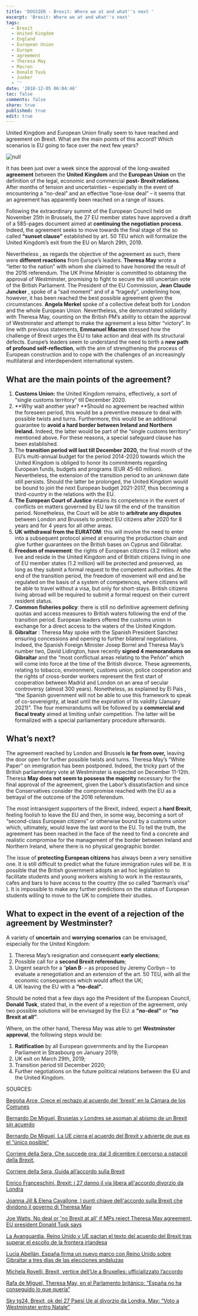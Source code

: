 ```yaml
---
title: 'DOSSIER - Brexit: Where we at and what''s next '
excerpt: 'Brexit: Where we at and what''s next'
tags:
  - Brexit
  - United Kingdom
  - England
  - European Union
  - Europe
  - agreement
  - Theresa May
  - Macron
  - Donald Tusk
  - Junker
  - ''
date: '2018-12-05 06:04:46'
toc: false
comments: false
share: true
published: true
edit: true
---
```

United Kingdom and European Union finally seem to have reached and agreement on Brexit. What are the main points of this accord? Which scenarios is EU going to face over the next few years? 

![null](/assets/images/brexit-–-where-we-at-and-what’s-next.jpg)

It has been just over a week since the approval of the long-awaited **agreement** between the **United** **Kingdom** and the **European Union** on the definition of the legal, economic and commercial  **post- Brexit relations**. After months of tension and uncertainties – especially in the event of encountering a “no-deal” and an effective “lose-lose deal” –  it seems that an agreement has apparently been reached on a range of issues.

Following the extraordinary summit of the European Council held on November 25th  in Brussels, the 27 EU member states have approved a draft of a 585-pages document aimed at **continuing the negotiation process**. Indeed, the agreement seeks to move towards the final stage of the  so called **“sunset clause”** established by art. 50 TEU which will formalize  the United Kingdom’s exit from the EU on March 29th, 2019.

Nevertheless , as regards the objective of the agreement as such, there were **different reactions** from Europe’s leaders. **Theresa May** wrote a “letter to the nation” with whom she claimed to have honored the result of the 2016 referendum. The UK Prime Minister is committed to obtaining the approval of Westminster, promising to fight to secure the still uncertain vote of the British Parliament. The President of the EU Commission, **Jean Claude Juncker** , spoke of a “sad moment” and of a “tragedy”, underlining how, however, it has been reached the best possible agreement given the circumstances.  **Angela Merkel**  spoke of a collective defeat both for London and the whole European Union. Nevertheless,  she  demonstrated solidarity with  Theresa May, counting on the British PM’s ability to obtain the approval of Westminster and attempt to make the agreement a  less bitter “victory”. In line with previous statements,  **Emmanuel Macron** stressed how the challenge of Brexit urges the EU to take action and deal with its structural defects. Europe’s leaders seem to understand the need to birth a **new path of profound self-reflection**, with the aim of strengthening the process of European construction and to cope with the challenges of an  increasingly multilateral and interdependent international system.

## **What are the main points of the agreement?**

1. **Customs Union:** the United Kingdom remains, effectively, a sort of “single customs territory” till December 2020.
2. **Why wait another year? **Should no agreement be reached within the foreseen period, this would be a preventive measure to deal with possible twists and turns. Furthermore, this would be an additional guarantee to **avoid a hard border between Ireland and Northern Ireland.** Indeed, the latter would be part of the “single customs territory” mentioned above. For these reasons, a special safeguard clause has been established.
3. The **transition period will last till December 2020,** the final month of the EU’s multi-annual budget for the period 2014-2020 towards which the United Kingdom is obliged to honor its commitments regarding European funds, budgets and programs (EUR 45-60 million). Nevertheless, the extension of the transition period to an unknown date still persists. Should the latter be prolonged, the United Kingdom would be bound to join the next European budget 2021-2017, thus becoming a third-country in the relations with the EU.
4. **The European Court of Justice**  retains its competence in the event of conflicts on matters governed by EU law till the end of the transition period. Nonetheless, the Court will be able to **arbitrate any disputes** between London and Brussels to protect EU citizens after 2020 for 8 years and for 4 years for all other areas.
5. **UK withdrawal from the EURATOM**: this will involve the need to enter into a subsequent protocol aimed at ensuring the production chain and give further guarantees on the British bases on Cyprus and Gibraltar.
6. **Freedom of movement**: the rights of European citizens   (3.2 million) who live and reside in the United Kingdom and of British citizens living in one of EU member states (1.2 million) will be protected and preserved, as long as they submit a formal request to the competent authorities. At the end of the transition period, the freedom of movement will end and be regulated on the basis of a system of competences, where citizens will be able to travel without a visa, but only for short-stays. British citizens living abroad will be required to submit a formal request on their current resident status.
7. **Common fisheries policy**: there is still no definitive agreement defining quotas and access measures to British waters following the end of the transition period.  European leaders  offered the customs union in exchange for a direct access to the waters of the United Kingdom.
8. **Gibraltar** : Theresa May spoke with the Spanish President Sanchez ensuring concessions and opening to further bilateral negotiations. Indeed, the Spanish Foreign Minister Josep Borrel and Theresa May’s number two, David Lidington, have recently **signed 4 memorandums on Gibraltar** and  the “most conflictual areas relating to the Peñón” which will come into force at the time of the British divorce. These agreements, relating to tobacco, environment, customs union, police cooperation and the rights of cross-border workers represent the first start of cooperation between Madrid and London on an area of secular controversy (almost 300 years). Nonetheless, as explained by El Paìs , “the Spanish government will not be able to use this framework to speak of co-sovereignty, at least until the expiration of its validity (January 2021)”. The four memorandums will be followed by a **commercial and fiscal treaty** aimed at limiting unfair competition. The latter will be formalized  with a special parliamentary procedure afterwards.



## **What’s next?**

The agreement reached by London and Brussels **is far from over,** leaving the door open for further possible twists and turns.  Theresa May’s  “White Paper” on immigration has been postponed. Indeed, the tricky part of the British parliamentary vote at Westminster is expected on December 11-12th. Theresa **May does not seem to possess the majority** necessary for the final approval of the agreement, given the Labor’s dissatisfaction and since the Conservatives consider the compromise reached with the EU as a betrayal of the outcome of the 2016 referendum.

The most intransigent supporters of the Brexit, indeed, expect a **hard Brexit**, feeling foolish to leave the EU and then, in some way, becoming a sort of “second-class European citizens” or otherwise bound by a customs union which, ultimately, would leave the last word to the EU. To tell the truth, the agreement has been reached in the face of the need to find a concrete and realistic compromise for the management of the border between Ireland and Northern Ireland, where there is no physical geographic border.

The issue of **protecting European citizens** has always been a very sensitive one.  It is still difficult to predict what the future immigration rules will be. It is possible that the British government adopts an ad hoc legislation to facilitate students and young workers wishing to work in the restaurants, cafes and bars to have access to the country (the so called “barman’s visa” ). It is impossible to make any further predictions on the status of European students willing to move to the UK to complete their studies.



## **What to expect in the event of a rejection of the agreement by Westminster?**

A variety of **uncertain** and **worrying** **scenarios** can be envisaged, especially for the United Kingdom:

1. Theresa May’s resignation  and consequent **early elections**;
2. Possible call for a **second Brexit referendum**;
3. Urgent search for a “**plan B·** – as proposed by Jeremy Corbyn –  to evaluate a renegotiation and an extension of the art. 50 TEU, with all the economic consequences which would affect the UK;
4. UK leaving the EU with a **“no-deal”**.

Should be noted that a few days ago the President of the European Council, **Donald Tusk**, stated that, in the event of a rejection of the agreement, only two possible solutions will be envisaged by the EU: a **“no-deal”** or **“no Brexit at all”**.

Where, on the other hand, Theresa May was able to get **Westminster approval**, the following steps would be:

1. **Ratification** by all European governments and by the European Parliament in Strasbourg on January 2019;
2. UK exit on March 29th, 2019;
3. Transition period till December 2020;
4. Further negotiations on the future political relations between the EU and the United Kingdom.

SOURCES: 

[Begoña Arce, Crece el rechazo al acuerdo del 'brexit' en la Cámara de los Comunes](https://www.elperiodico.com/es/internacional/20181126/a-quince-dias-de-la-votacion-del-brexit-crece-el-rechazo-al-acuerdo-en-la-camara-de-los-comunes-7169580?fbclid=IwAR0uOOWSSUCoDk-xiuYkCBAiIwExl_CFID0qIZuAf5A-n7rZ9MksRcu3370.)

[Bernardo De Miguel, Bruselas y Londres se asoman al abismo de un Brexit sin acuerdo](https://elpais.com/internacional/2018/09/29/actualidad/1538234156_400127.html?fbclid=IwAR1KIdcT_nkHA3yqBk_ZpacVxg6dksuocO0ZMF1kcvfIWqXZsgSxhMG13WU.)

[Bernardo De Miguel, La UE cierra el acuerdo del Brexit y advierte de que es el “único posible”](https://elpais.com/internacional/2018/11/25/actualidad/1543133960_713940.html?fbclid=IwAR0hLVx-JGELPCFjG5kf7bHqt3q-7QOouAjhMHW0M_Pb2_VHxNX4EeyoswM.)

[Corriere della Sera, Che succede ora: dal 3 dicembre il percorso a ostacoli della Brexit, ](https://www.corriere.it/esteri/18_novembre_25/che-succede-ora-3-dicembre-percorso-ostacoli-brexit-831c0746-f097-11e8-93f5-f4e69b527157.shtml?fbclid=IwAR2sSbQWa0xgp6aa4cW9EMNBQDHYvJit7K9yfgL_cDrhYBWr1icEHCHf9as.)

[Corriere della Sera, Guida all’accordo sulla Brexit](https://www.corriere.it/speciale/esteri/2018/guida-accordo-brexit/?fbclid=IwAR3CWKPzjH84ZSHqkCbJNY_WsMQcvzr169f3Lv_sE39GE36Wegrfzp3C9oA.)

[Enrico Franceschini, Brexit: i 27 danno il via libera all'accordo divorzio da Londra](https://www.repubblica.it/esteri/2018/11/25/news/brexit_lettera_di_may_alla_nazione_l_uscita_dalla_ue_un_momento_di_riconciliazione_212555380/?fbclid=IwAR1UHG__DThRKtCtKDygcvXwoUtNHLLOTEhNZzkVKnWRbY-vS5OxU4xfASo.)

[Joanna Jill & Elena Cavallone, I punti chiave dell'accordo sulla Brexit che dividono il governo di Theresa May](https://it.euronews.com/2018/11/15/i-punti-chiave-dell-accordo-sulla-brexit-che-dividono-il-governo-di-theresa-may?fbclid=IwAR0TJbW3yYna6k8jmMTvNx67EXB1tITShbIRzYhyHF2OD-1hYopd3uEyHRs.)

[Joe Watts, No deal or 'no Brexit at all' if MPs reject Theresa May agreement, EU president Donald Tusk says](https://www.independent.co.uk/news/uk/politics/brexit-tusk-no-deal-theresa-may-eu-president-latest-g20-donald-latest-a8660851.html.)

[La Avanguardia, Reino Unido y UE pactan el texto del acuerdo del Brexit tras superar el escollo de la frontera irlandesa](https://www.lavanguardia.com/internacional/20181113/452910047495/reino-unido-ue-brexit-frontera-irlandesa-acuerdo.html?fbclid=IwAR0Vl5em5LhxIRlQG8ScvMAuVHge_ZLghhyt17pk9hK63MoR0GvTYYnzc1Q.)

[Lucìa Abellàn, España firma un nuevo marco con Reino Unido sobre Gibraltar a tres días de las elecciones andaluzas](https://elpais.com/politica/2018/11/29/actualidad/1543507185_592431.html?fbclid=IwAR1XC4ecENEw64aACsx-qVNIuMjnFqducMTE3mAEg8_Hbc8CueEJmrFSNuk.)

[Michela Rovelli, Brexit, vertice dell’Ue a Bruxelles: ufficializzato l’accordo](https://www.corriere.it/esteri/18_novembre_25/brexit-vertice-dell-ue-bruxelles-ufficializzato-l-accordo-512f8f5c-f095-11e8-93f5-f4e69b527157.shtml?fbclid=IwAR0hLVx-JGELPCFjG5kf7bHqt3q-7QOouAjhMHW0M_Pb2_VHxNX4EeyoswM.)

[Rafa de Miguel, Theresa May, en el Parlamento británico: “España no ha conseguido lo que quería”](https://elpais.com/internacional/2018/11/26/actualidad/1543241933_240611.html?fbclid=IwAR27HUi-ZbOzB3W67PizC0Yt8Cn6DxvdQkrZEF-as2MRECRiJISOvQsxvQg.)

[Sky tg24, Brexit, ok dei 27 Paesi Ue al divorzio da Londra. May: “Voto a Westminster entro Natale” ](https://tg24.sky.it/mondo/2018/11/25/brexit-vertice-ue-lettera-theresa-may.html?fbclid=IwAR0Vl5em5LhxIRlQG8ScvMAuVHge_ZLghhyt17pk9hK63MoR0GvTYYnzc1Q.)
